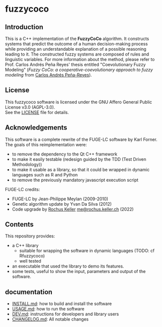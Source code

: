 fuzzycoco
====================================================================================================

## Introduction

This is a C++ implementation of the **FuzzyCoCo** algorithm.
It constructs systems that predict the outcome of a human decision-making 
process while providing an understandable explanation of a possible reasoning leading to it. 
The constructed fuzzy systems are composed of rules and linguistic variables. 
For more information about the method, please refer to Prof. Carlos Andrés Peña 
Reyes' thesis entitled "Coevolutionary Fuzzy Modeling" 
(*Fuzzy CoCo: a cooperative-coevolutionary approach to fuzzy modeling* from [Carlos Andrés Peña-Reyes](https://orcid.org/0000-0002-2113-6498)).

## License

This fuzzycoco software is licensed under the GNU Affero General Public License v3.0 (AGPL-3.0).  
See the [LICENSE](./LICENSE) file for details.

## Acknowledgements

This software is a complete rewrite of the FUGE-LC software by Karl Forner.
The goals of this reimplementation were:
  - to remove the dependency to the Qt C++ framework
  - to make it easily testable (redesign guided by the TDD (Test Driven Methodology))
  - to make it usable as a library, so that it could be wrapped in dynamic languages such as R and Python
  - to remove the previously mandatory javascript execution script

FUGE-LC credits:
- FUGE-LC by Jean-Philippe Meylan (2009-2010)
- Genetic algorithm update by Yvan Da Silva (2012)
- Code upgrade by [Rochus Keller](http://rochus-keller.ch/) <me@rochus.keller.ch> (2022)

## Contents

This repository provides:
  *  a C++ library
      * suitable for wrapping the software in dynamic languages (TODO: cf Rfuzzycoco)
      * well tested
  * an executable that used the library to demo its features. 
  * some tests, useful to show the input, parameters and output of the software.


## documentation

  - [INSTALL.md](./INSTALL.md): how to build and install the software
  - [USAGE.md](./USAGE.md): how to run the software
  - [DEV.md](./DEV.md): instructions for developers and library users
  - [CHANGELOG.md](./CHANGELOG.md): All notable changes

